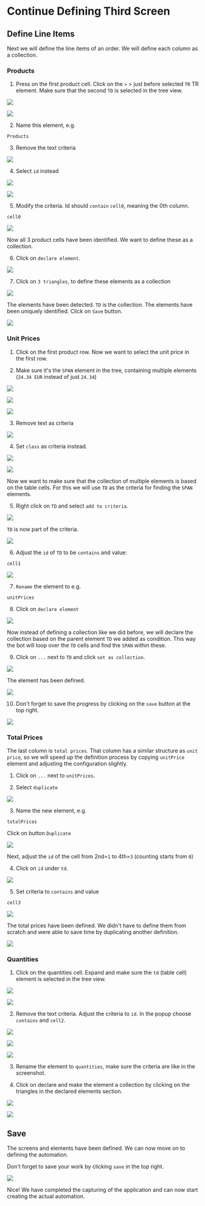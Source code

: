 # Continue Defining Third Screen


## Define Line Items

Next we will define the line items of an order. We will define each column as a collection.

### Products

1. Press on the first product cell. Click on the `>` > just before selected `TR` TR element. Make sure that the second `TD` is selected in the tree view. 

![](images/0310.png)

![](images/0311.png)

2. Name this element, e.g.

```
Products
```
3. Remove the text criteria


![](images/0312.png)

4. Select `id` instead

![](images/0320.png)

![](images/0321.png)

5. Modify the criteria. Id should `contain` `cell0`, meaning the 0th column. 

```
cell0
```

![](images/0330.png)

Now all 3 product cells have been identified. We want to define these as a collection.

6. Click on `declare element`.

![](images/0340.png)


7. Click on `3 triangles`, to define these elements as a collection

![](images/0350.png)

The elements have been detected. `TD` is the collection. The elements have been uniquely identified. Click on `Save` button.


![](images/0360.png)


### Unit Prices

1. Click on the first product row. Now we want to select the unit price in the first row.

2. Make sure it's the `SPAN` element in the tree, containing multiple elements (`24.34 EUR` instead of just `24.34`)


![](images/0400.png)

![](images/0401.png)

![](images/0402.png)


3. Remove text as criteria

![](images/0410.png)

4. Set `class` as criteria instead.

![](images/0411.png)

![](images/0412.png)

Now we want to make sure that the collection of multiple elements is based on the table cells. For this we will use `TD` as the criteria for finding the `SPAN` elements. 

5. Right click on `TD` and select `add to criteria`.

![](images/0420.png)

`TD` is now part of the criteria. 

![](images/0421.png)

6. Adjust the `id` of `TD` to be `contains` and value:

```
cell1
```

![](images/0430.png)

7. `Rename` the element to e.g.

```
unitPrices
```

8. Click on `declare element`

![](images/0440.png)


Now instead of defining a collection like we did before, we will declare the collection based on the parent element `TD` we added as condition. This way the bot will loop over the `TD` cells and find the `SPAN` within these.

9. Click on `...` next to `TD` and click `set as collection`.

![](images/0450.png)

The element has been defined.

![](images/0460.png)

10. Don't forget to save the progress by clicking on the `save` button at the top right.

![](images/0521_dontForgetToSave.png)

### Total Prices

The last column is `total prices`. That column has a similar structure as `unit price`, so we will speed up the definition process by copying `unitPrice` element and adjusting the configuration slightly.

1. Click on `...` next to `unitPrices`. 

2. Select `duplicate`


![](images/0470.png)

3. Name the new element, e.g.

```
totalPrices
```

Click on button `Duplicate`

![](images/0480.png)


Next, adjust the `id` of the cell from 2nd=`1` to 4th=`3` (counting starts from `0`)

4. Click on `id` under `td`.

![](images/0490.png)

5. Set criteria to `contains`  and value

```
cell3
```

![](images/0500.png)

The total prices have been defined. We didn't have to define them from scratch and were able to save time by duplicating another definition.


![](images/0510.png)


### Quantities

1. Click on the quantities cell. Expand and make sure the `td` (table cell) element is selected in the tree view.

![](images/1000.png)

![](images/1001.png)

2. Remove the text criteria. Adjust the criteria to `id`. In the popup choose `contains` and `cell2`.

![](images/1002.png)

![](images/1003.png)

![](images/1004.png)

3. Rename the element to `quantities`, make sure the criteria are like in the screenshot.

4. Click on declare and make the element a collection by clicking on the triangles in the declared elements section.

![](images/1005.png)

![](images/1006.png)


## Save


The screens and elements have been defined. We can now move on to defining the automation.

Don't forget to save your work by clicking `save` in the top right.


![](images/1010_dontForgetToSave.png)


Nice! We have completed the capturing of the application and can now start creating the actual automation.
